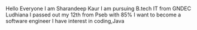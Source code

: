 Hello Everyone
I am Sharandeep Kaur
I am pursuing B.tech IT from GNDEC Ludhiana
I passed out my 12th from Pseb with 85% 
I want to become a software engineer 
I have interest in coding,Java
